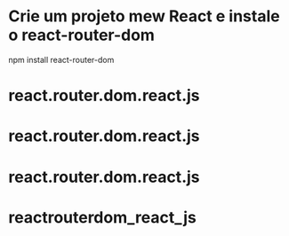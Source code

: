 # Crie um projeto mew React e instale o react-router-dom
npm install react-router-dom




# react.router.dom.react.js
# react.router.dom.react.js
# react.router.dom.react.js
# reactrouterdom_react_js
